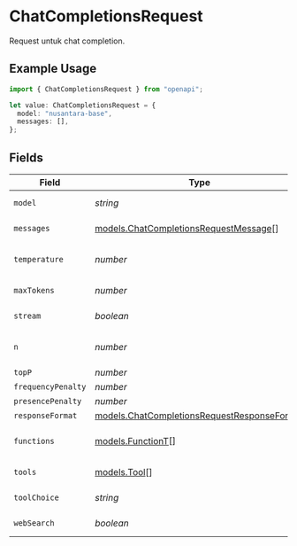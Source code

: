 # ChatCompletionsRequest

Request untuk chat completion.

## Example Usage

```typescript
import { ChatCompletionsRequest } from "openapi";

let value: ChatCompletionsRequest = {
  model: "nusantara-base",
  messages: [],
};
```

## Fields

| Field                                                                                            | Type                                                                                             | Required                                                                                         | Description                                                                                      | Example                                                                                          |
| ------------------------------------------------------------------------------------------------ | ------------------------------------------------------------------------------------------------ | ------------------------------------------------------------------------------------------------ | ------------------------------------------------------------------------------------------------ | ------------------------------------------------------------------------------------------------ |
| `model`                                                                                          | *string*                                                                                         | :heavy_check_mark:                                                                               | Nama model (wajib).                                                                              | nusantara-base                                                                                   |
| `messages`                                                                                       | [models.ChatCompletionsRequestMessage](../models/chatcompletionsrequestmessage.md)[]             | :heavy_check_mark:                                                                               | Array pesan (role+content).                                                                      |                                                                                                  |
| `temperature`                                                                                    | *number*                                                                                         | :heavy_minus_sign:                                                                               | Kontrol kreativitas response                                                                     |                                                                                                  |
| `maxTokens`                                                                                      | *number*                                                                                         | :heavy_minus_sign:                                                                               | Maksimal token output                                                                            |                                                                                                  |
| `stream`                                                                                         | *boolean*                                                                                        | :heavy_minus_sign:                                                                               | Stream response                                                                                  |                                                                                                  |
| `n`                                                                                              | *number*                                                                                         | :heavy_minus_sign:                                                                               | Jumlah response yang dihasilkan                                                                  |                                                                                                  |
| `topP`                                                                                           | *number*                                                                                         | :heavy_minus_sign:                                                                               | N/A                                                                                              |                                                                                                  |
| `frequencyPenalty`                                                                               | *number*                                                                                         | :heavy_minus_sign:                                                                               | N/A                                                                                              |                                                                                                  |
| `presencePenalty`                                                                                | *number*                                                                                         | :heavy_minus_sign:                                                                               | N/A                                                                                              |                                                                                                  |
| `responseFormat`                                                                                 | [models.ChatCompletionsRequestResponseFormat](../models/chatcompletionsrequestresponseformat.md) | :heavy_minus_sign:                                                                               | N/A                                                                                              |                                                                                                  |
| `functions`                                                                                      | [models.FunctionT](../models/functiont.md)[]                                                     | :heavy_minus_sign:                                                                               | Fungsi yang tersedia untuk dipanggil                                                             |                                                                                                  |
| `tools`                                                                                          | [models.Tool](../models/tool.md)[]                                                               | :heavy_minus_sign:                                                                               | Tools yang tersedia                                                                              |                                                                                                  |
| `toolChoice`                                                                                     | *string*                                                                                         | :heavy_minus_sign:                                                                               | Cara pemilihan tool                                                                              |                                                                                                  |
| `webSearch`                                                                                      | *boolean*                                                                                        | :heavy_minus_sign:                                                                               | Aktifkan web search                                                                              |                                                                                                  |